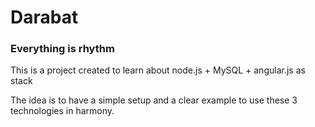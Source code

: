 # Darabat
### Everything is rhythm

This is a project created to learn about node.js + MySQL + angular.js as stack

The idea is to have a simple setup and a clear example to use these 3 technologies in harmony.